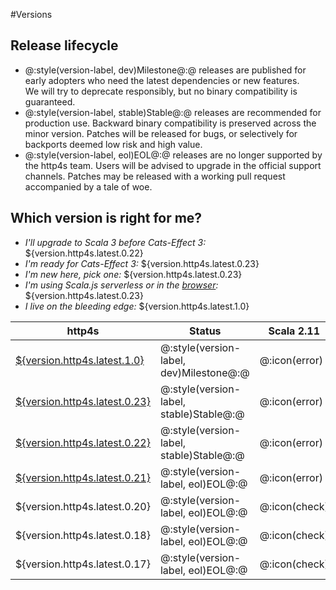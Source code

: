 
#Versions

## Release lifecycle

* @:style(version-label, dev)Milestone@:@ releases are published for early adopters who need the latest dependencies or new features.  
  We will try to deprecate responsibly, but no binary compatibility is guaranteed.
* @:style(version-label, stable)Stable@:@ releases are recommended for production use. 
  Backward binary compatibility is preserved across the minor version. 
  Patches will be released for bugs, or selectively for backports deemed low risk and high value.
* @:style(version-label, eol)EOL@:@ releases are no longer supported by the http4s team. 
  Users will be advised to upgrade in the official support channels. 
  Patches may be released with a working pull request accompanied by a tale of woe.

## Which version is right for me?

* _I'll upgrade to Scala 3 before Cats-Effect 3:_ ${version.http4s.latest.0.22}
* _I'm ready for Cats-Effect 3:_ ${version.http4s.latest.0.23}
* _I'm new here, pick one:_ ${version.http4s.latest.0.23}
* _I'm using Scala.js serverless or in the [browser](https://github.com/http4s/http4s-dom):_ ${version.http4s.latest.0.23}
* _I live on the bleeding edge:_ ${version.http4s.latest.1.0}


| http4s                                   | Status                                  | Scala 2.11    | Scala 2.12    | Scala 2.13    | Scala 3       | Scala.js 1.x  | cats | fs2 | JDK |
| ---------------------------------------- | --------------------------------------- | ------------- | ------------- | ------------- | ------------- | ------------- | --- | --- | ---- |
| [${version.http4s.latest.1.0}](/v1.0/)   | @:style(version-label, dev)Milestone@:@ | @:icon(error) | @:icon(check) | @:icon(check) | 3.0           | 1.7           | 2.x | 3.x | 1.8+ |
| [${version.http4s.latest.0.23}](/v0.23/) | @:style(version-label, stable)Stable@:@ | @:icon(error) | @:icon(check) | @:icon(check) | 3.0           | 1.7           | 2.x | 3.x | 1.8+ |
| [${version.http4s.latest.0.22}](/v0.22/) | @:style(version-label, stable)Stable@:@ | @:icon(error) | @:icon(check) | @:icon(check) | 3.0           | @:icon(error) | 2.x | 2.x | 1.8+ |
| [${version.http4s.latest.0.21}](/v0.21/) | @:style(version-label, eol)EOL@:@       | @:icon(error) | @:icon(check) | @:icon(check) | @:icon(error) | @:icon(error) | 2.x | 2.x | 1.8+ |
| ${version.http4s.latest.0.20}            | @:style(version-label, eol)EOL@:@       | @:icon(check) | @:icon(check) | @:icon(error) | @:icon(error) | @:icon(error) | 1.x | 1.x | 1.8+ |
| ${version.http4s.latest.0.18}            | @:style(version-label, eol)EOL@:@       | @:icon(check) | @:icon(check) | @:icon(error) | @:icon(error) | @:icon(error) | 1.x | 0.10.x | 1.8+ |
| ${version.http4s.latest.0.17}            | @:style(version-label, eol)EOL@:@       | @:icon(check) | @:icon(check) | @:icon(error) | @:icon(error) | @:icon(error) | 0.9.x | 0.9.x | 1.8+ |
